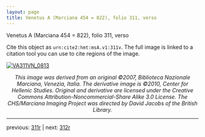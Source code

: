 ```yaml
---
layout: page
title: Venetus A (Marciana 454 = 822), folio 311, verso
---
```


Venetus A (Marciana 454 = 822), folio 311, verso

Cite this object as `urn:cite2:hmt:msA.v1:311v`.  The full image is linked to a citation tool you can use to cite regions of the image.

[![VA311VN_0813](http://www.homermultitext.org/iipsrv?IIIF=/project/homer/pyramidal/deepzoom/hmt/vaimg/2017a/VA311VN_0813.tif/full/800,/0/default.jpg)](http://www.homermultitext.org/ict2/?urn=urn:cite2:hmt:vaimg.2017a:VA311VN_0813) 

<p style="text-align: center; font-style: italic;">This image was derived from an original ©2007, Biblioteca Nazionale Marciana, Venezia, Italia. The derivative image is ©2010, Center for Hellenic Studies. Original and derivative are licensed under the Creative Commons Attribution-Noncommercial-Share Alike 3.0 License. The CHS/Marciana Imaging Project was directed by David Jacobs of the British Library.</p>

---

previous: [311r](../311r/) | next: [312r](../312r/)